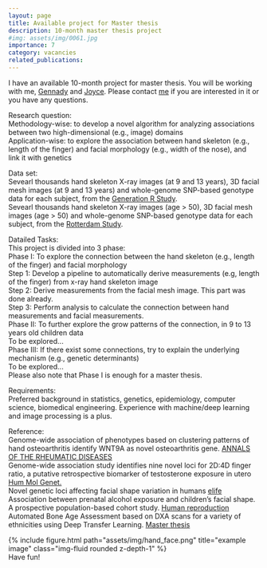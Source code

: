 ```yaml
---
layout: page
title: Available project for Master thesis
description: 10-month master thesis project
#img: assets/img/0061.jpg
importance: 7
category: vacancies
related_publications:
---
```

I have an available 10-month project for master thesis. You will be working with me, [Gennady](https://www.roshchupkin.org/) and [Joyce](https://www.erasmusmc.nl/en/research/researchers/meurs-joyce-van). Please contact [me](https://tsingmessage.github.io/) if you are interested in it or you have any questions.

Research question:<br>
Methodology-wise: to develop a novel algorithm for analyzing associations between two high-dimensional (e.g., image) domains <br>
Application-wise: to explore the association between hand skeleton (e.g., length of the finger) and facial morphology (e.g., width of the nose), and link it with genetics

Data set:<br>
Sevearl thousands hand skeleton X-ray images (at 9 and 13 years), 3D facial mesh images (at 9 and 13 years) and whole-genome SNP-based genotype data for each subject, from the [Generation R Study](https://pubmed.ncbi.nlm.nih.gov/16826450/).<br>
Sevearl thousands hand skeleton X-ray images (age > 50), 3D facial mesh images (age > 50) and whole-genome SNP-based genotype data for each subject, from the [Rotterdam Study](https://link.springer.com/article/10.1007/s10654-017-0321-4).

Datailed Tasks:<br>
This project is divided into 3 phase:<br>
Phase I: To explore the connection between the hand skeleton (e.g., length of the finger) and facial morphology<br>
 Step 1: Develop a pipeline to automatically derive measurements (e.g, length of the finger) from x-ray hand skeleton image<br>
 Step 2: Derive measurements from the facial mesh image. This part was done already.<br>
 Step 3: Perform analysis to calculate the connection between hand measurements and facial measurements. <br>
Phase II: To further explore the grow patterns of the connection, in 9 to 13 years old children data<br>
 To be explored...<br>
Phase III: If there exist some connections, try to explain the underlying mechanism (e.g., genetic determinants)<br>
 To be explored...<br>
Please also note that Phase I is enough for a master thesis. <br>


Requirements:<br>
Preferred background in statistics, genetics, epidemiology, computer science, biomedical engineering. Experience with machine/deep learning and image processing is a plus.



Reference:<br>
Genome-wide association of phenotypes based on clustering patterns of hand osteoarthritis identify WNT9A as novel osteoarthritis gene. [ANNALS OF THE RHEUMATIC DISEASES](https://ard.bmj.com/content/80/3/367)<br>
Genome-wide association study identifies nine novel loci for 2D:4D finger ratio, a putative retrospective biomarker of testosterone exposure in utero [Hum Mol Genet.](https://www.ncbi.nlm.nih.gov/pmc/articles/PMC5961159/)<br>
Novel genetic loci affecting facial shape variation in humans [elife](https://elifesciences.org/articles/49898v1)<br>
Association between prenatal alcohol exposure and children’s facial shape. A prospective population-based cohort study. [Human reproduction](https://doi.org/10.1093/humrep/dead006)<br>
Automated Bone Age Assessment based on DXA scans for a variety of ethnicities using Deep Transfer Learning. [Master thesis](https://repository.tudelft.nl/islandora/object/uuid:9009e4af-1d2e-446c-a083-6ad07c809e06)

<div class="row">
    <div class="col-sm mt-3 mt-md-0">
        {% include figure.html path="assets/img/hand_face.png" title="example image" class="img-fluid rounded z-depth-1" %}
    </div>
</div>
<div class="caption">
    Have fun!
</div>
